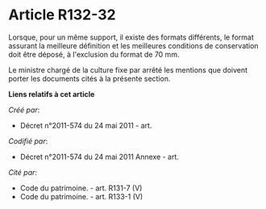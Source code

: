 # Article R132-32

Lorsque, pour un même support, il existe des formats différents, le format assurant la meilleure définition et les meilleures
conditions de conservation doit être déposé, à l'exclusion du format de 70 mm.

Le ministre chargé de la culture fixe par arrêté les mentions que doivent porter les documents cités à la présente section.

**Liens relatifs à cet article**

_Créé par_:

  - Décret n°2011-574 du 24 mai 2011  - art.

_Codifié par_:

  - Décret n°2011-574 du 24 mai 2011 Annexe - art.

_Cité par_:

  - Code du patrimoine. - art. R131-7 (V)
  - Code du patrimoine. - art. R133-1 (V)
